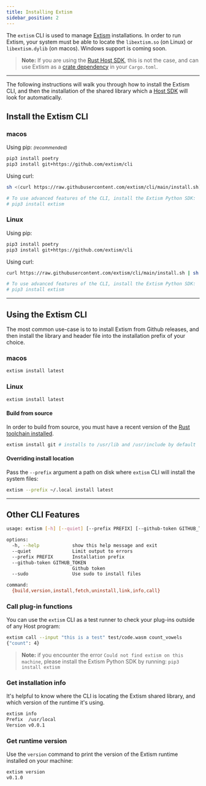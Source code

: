 ```yaml
---
title: Installing Extism
sidebar_position: 2
---
```


The `extism` CLI is used to manage [Extism](https://github.com/extism/extism) installations. In order to run Extism, your system must be able to locate the `libextism.so` (on Linux) or `libextism.dylib` (on macos). Windows support is coming soon.

> **Note:** If you are using the [Rust Host SDK](/docs/integrate-into-your-codebase/rust-host-sdk), this is not the case, and can use Extism as a [crate dependency](https://crates.io/crates/extism) in your `Cargo.toml`. 


---

The following instructions will walk you through how to install the Extism CLI, and then the installation of the shared library which a [Host SDK](/docs/concepts/host-sdk) will look for automatically.

## Install the Extism CLI

### macos

Using pip: <small><em>(recommended)</em></small>

```sh
pip3 install poetry
pip3 install git+https://github.com/extism/cli
```

Using curl:

```sh
sh <(curl https://raw.githubusercontent.com/extism/cli/main/install.sh) /usr/local/bin

# To use advanced features of the CLI, install the Extism Python SDK:
# pip3 install extism
```

### Linux

Using pip:

```sh
pip3 install poetry
pip3 install git+https://github.com/extism/cli
```

Using curl:

```sh
curl https://raw.githubusercontent.com/extism/cli/main/install.sh | sh

# To use advanced features of the CLI, install the Extism Python SDK:
# pip3 install extism
```

---

## Using the Extism CLI

The most common use-case is to to install Extism from Github releases, and then install the library and header file into the installation prefix of your choice.

### macos

```sh
extism install latest
```

### Linux

```sh
extism install latest
```

#### Build from source

In order to build from source, you must have a recent version of the [Rust toolchain installed](https://rustup.rs/).

```sh
extism install git # installs to /usr/lib and /usr/include by default
```

#### Overriding install location

Pass the `--prefix` argument a path on disk where `extism` CLI will install the system files:

```sh
extism --prefix ~/.local install latest
```

---

## Other CLI Features

```sh
usage: extism [-h] [--quiet] [--prefix PREFIX] [--github-token GITHUB_TOKEN] [--sudo] {build,version,install,fetch,uninstall,link,info,call} ...

options:
  -h, --help            show this help message and exit
  --quiet               Limit output to errors
  --prefix PREFIX       Installation prefix
  --github-token GITHUB_TOKEN
                        Github token
  --sudo                Use sudo to install files

command:
  {build,version,install,fetch,uninstall,link,info,call}
```

### Call plug-in functions

You can use the `extism` CLI as a test runner to check your plug-ins outside of any Host program:

```sh
extism call --input "this is a test" test/code.wasm count_vowels
{"count": 4}
```

> **Note:** if you encounter the error `Could not find extism on this machine`, please install the Extism Python SDK by running: `pip3 install extism`

### Get installation info

It's helpful to know where the CLI is locating the Extism shared library, and which version of the runtime it's using.

```sh
extism info
Prefix  /usr/local
Version v0.0.1
```

### Get runtime version

Use the `version` command to print the version of the Extism runtime installed on your machine:

```sh
extism version
v0.1.0
```